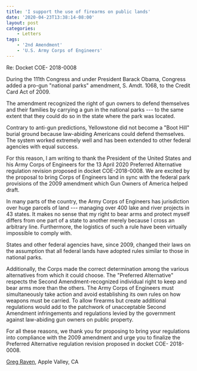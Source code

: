```yaml
---
title: 'I support the use of firearms on public lands'
date: '2020-04-23T13:38:14-08:00'
layout: post
categories:
    - Letters
tags:
    - '2nd Amendment'
    - 'U.S. Army Corps of Engineers'
---
```


Re: Docket COE- 2018-0008

During the 111th Congress and under President Barack Obama, Congress added a pro-gun "national parks" amendment, S. Amdt. 1068, to the Credit Card Act of 2009.

The amendment recognized the right of gun owners to defend themselves and their families by carrying a gun in the national parks --- to the same extent that they could do so in the state where the park was located.

Contrary to anti-gun predictions, Yellowstone did not become a "Boot Hill" burial ground because law-abiding Americans could defend themselves. The system worked extremely well and has been extended to other federal agencies with equal success.

For this reason, I am writing to thank the President of the United States and his Army Corps of Engineers for the 13 April 2020 Preferred Alternative regulation revision proposed in docket COE-2018-0008. We are excited by the proposal to bring Corps of Engineers land in sync with the federal park provisions of the 2009 amendment which Gun Owners of America helped draft.

In many parts of the country, the Army Corps of Engineers has jurisdiction over huge parcels of land --- managing over 400 lake and river projects in 43 states. It makes no sense that my right to bear arms and protect myself differs from one part of a state to another merely because I cross an arbitrary line. Furthermore, the logistics of such a rule have been virtually impossible to comply with.

States and other federal agencies have, since 2009, changed their laws on the assumption that all federal lands have adopted rules similar to those in national parks.

Additionally, the Corps made the correct determination among the various alternatives from which it could choose. The "Preferred Alternative" respects the Second Amendment-recognized individual right to keep and bear arms more than the others. The Army Corps of Engineers must simultaneously take action and avoid establishing its own rules on how weapons must be carried. To allow firearms but create additional regulations would add to the patchwork of unacceptable Second Amendment infringements and regulations levied by the government against law-abiding gun owners on public property.

For all these reasons, we thank you for proposing to bring your regulations into compliance with the 2009 amendment and urge you to finalize the Preferred Alternative regulation revision proposed in docket COE- 2018-0008.

[Greg Raven](https://www.gregraven.org/), Apple Valley, CA